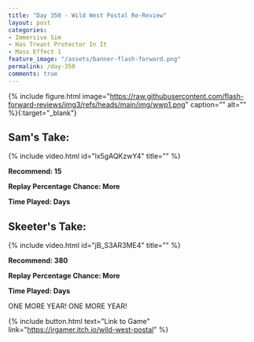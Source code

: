 ```yaml
---
title: "Day 350 - Wild West Postal Re-Review"
layout: post
categories:
- Immersive Sim
- Has Treant Protector In It
- Mass Effect 1
feature_image: "/assets/banner-flash-forward.png"
permalink: /day-350
comments: true
---
```


{% include figure.html image="https://raw.githubusercontent.com/flash-forward-reviews/img3/refs/heads/main/img/wwp1.png" caption="" alt="" %}{:target="_blank"}

## Sam's Take:

{% include video.html id="lx5gAQKzwY4" title="" %} 

**Recommend: 15**

**Replay Percentage Chance: More**

**Time Played: Days**

## Skeeter's Take:

{% include video.html id="jB_S3AR3ME4" title="" %} 

**Recommend: 380**

**Replay Percentage Chance: More**

**Time Played: Days**

ONE MORE YEAR! ONE MORE YEAR!

{% include button.html text="Link to Game" link="https://irgamer.itch.io/wild-west-postal" %}